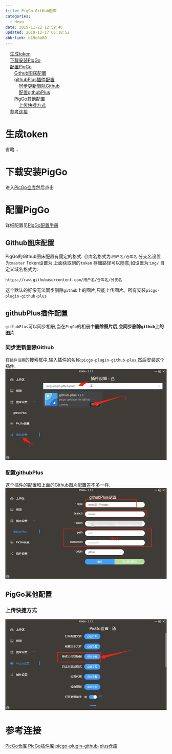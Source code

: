 ```yaml
---
title: PigGo GitHub图床
categories: 
  - Hexo
date: 2019-11-22 12:59:46
updated: 2019-12-17 05:18:52
abbrlink: b19c6a80
---
```

<div id='my_toc'><a href="/blog/b19c6a80/#生成token" class="header_1">生成token</a>&nbsp;<br><a href="/blog/b19c6a80/#下载安装PigGo" class="header_1">下载安装PigGo</a>&nbsp;<br><a href="/blog/b19c6a80/#配置PigGo" class="header_1">配置PigGo</a>&nbsp;<br><a href="/blog/b19c6a80/#Github图床配置" class="header_2">Github图床配置</a>&nbsp;<br><a href="/blog/b19c6a80/#githubPlus插件配置" class="header_2">githubPlus插件配置</a>&nbsp;<br><a href="/blog/b19c6a80/#同步更新删除Github" class="header_3">同步更新删除Github</a>&nbsp;<br><a href="/blog/b19c6a80/#配置githubPlus" class="header_3">配置githubPlus</a>&nbsp;<br><a href="/blog/b19c6a80/#PigGo其他配置" class="header_2">PigGo其他配置</a>&nbsp;<br><a href="/blog/b19c6a80/#上传快捷方式" class="header_3">上传快捷方式</a>&nbsp;<br><a href="/blog/b19c6a80/#参考连接" class="header_1">参考连接</a>&nbsp;<br></div>
<style>.header_1{margin-left: 1em;}.header_2{margin-left: 2em;}.header_3{margin-left: 3em;}.header_4{margin-left: 4em;}.header_5{margin-left: 5em;}.header_6{margin-left: 6em;}</style>
<!--more-->
<script>if (navigator.platform.search('arm')==-1){document.getElementById('my_toc').style.display = 'none';}var e,p = document.getElementsByTagName('p');while (p.length>0) {e = p[0];e.parentElement.removeChild(e);}</script>

<!--end-->
# 生成token #
省略...
# 下载安装PigGo #
进入[PicGo仓库](https://github.com/Molunerfinn/PicGo)然后点击
# 配置PigGo #
详细配置见[PigGo配置手册](https://picgo.github.io/PicGo-Doc/zh/guide/#%E5%BA%94%E7%94%A8%E8%AF%B4%E6%98%8E)
## Github图床配置 ##
PigGo的Github图床配置有固定的格式:
仓库名格式为:`用户名/仓库名`
分支名设置为:`master`
Token设置为:上面获取到的`token`
存储路径可以随意,如设置为:`img/`
自定义域名格式为:
```
https://raw.githubusercontent.com/用户名/仓库名/分支名
```
这个默认的好像无法同步删除`github`上的图片,只能上传图片。所有安装`picgo-plugin-github-plus`
## githubPlus插件配置 ##
`githubPlus`可以同步相册,当在`PigGo`的相册中**删除图片后,会同步删除`github`上的图片**.
### 同步更新删除Github ###
在`插件设置`的搜索框中,输入插件的名称:`picgo-plugin-github-plus`,然后安装这个插件.
![](https://raw.githubusercontent.com/lanlan2017/images/master/Hexo/PicGo/install_plug_in.png)
### 配置githubPlus ###
这个插件的配置和上面的Github图片配置差不多一样.
![图片](https://raw.githubusercontent.com/lanlan2017/images/master/Hexo/PigGo/githubPlusSettings.png)
## PigGo其他配置 ##
### 上传快捷方式 ###
![图片_配置快捷方式](https://raw.githubusercontent.com/lanlan2017/images/master/img/Hexo/PicGo/KeyboardSetting.png)
# 参考连接 #
[PicGo仓库](https://github.com/Molunerfinn/PicGo)
[PicGo插件库](https://github.com/PicGo/Awesome-PicGo)
[picgo-plugin-github-plus仓库](https://github.com/zWingz/picgo-plugin-github-plus)
